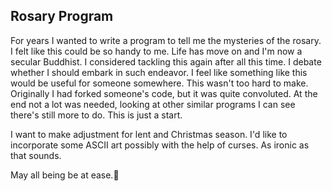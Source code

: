 ## Rosary Program

For years I wanted to write a program to tell me the mysteries of the rosary.  I felt like this could be so handy to me.  Life has move on and I'm now a secular Buddhist.  I considered tackling this again after all this time.  I debate whether I should embark in such endeavor.  I feel like something like this would be useful for someone somewhere.  This wasn't too hard to make.  Originally I had forked someone's code, but it was quite convoluted.  At the end not a lot was needed, looking at other similar programs I can see there's still more to do.  This is just a start.


I want to make adjustment for lent and Christmas season.
I'd like to incorporate some ASCII art possibly with the help of curses.  As ironic as that sounds.

May all being be at ease.🧘
